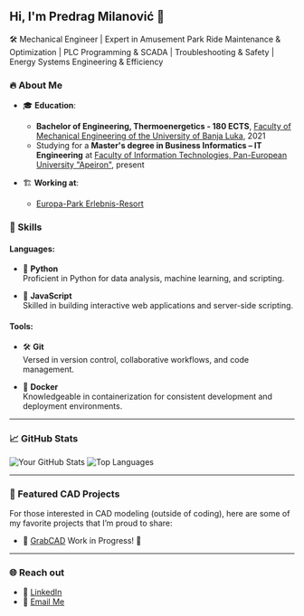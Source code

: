 ## Hi, I'm Predrag Milanović 👋

🛠️ Mechanical Engineer | Expert in Amusement Park Ride Maintenance & Optimization | PLC Programming & SCADA | Troubleshooting & Safety | Energy Systems Engineering & Efficiency

### 🔥 About Me

- 🎓 **Education**:
  - **Bachelor of Engineering, Thermoenergetics - 180 ECTS**, [Faculty of Mechanical Engineering of the University of Banja Luka](https://mf.unibl.org/), 2021
  - Studying for a **Master's degree in Business Informatics – IT Engineering** at [Faculty of Information Technologies, Pan-European University "Apeiron"](https://apeiron-uni.eu/en/master-studije/fakultet-informacionih-tehnologija-master-studije/), present

- 🏗️ **Working at**:
  - [Europa-Park Erlebnis-Resort](https://www.europapark.de/de)

### 💼 Skills

#### Languages:

- 🐍 **Python**  
  Proficient in Python for data analysis, machine learning, and scripting.

- 📜 **JavaScript**  
  Skilled in building interactive web applications and server-side scripting.

#### Tools:

- 🛠️ **Git**  
  Versed in version control, collaborative workflows, and code management.

- 🐳 **Docker**  
  Knowledgeable in containerization for consistent development and deployment environments.

---

### 📈 GitHub Stats
![Your GitHub Stats](https://github-readme-stats.vercel.app/api?username=predrag-milanovic&show_icons=true&theme=radical)
![Top Languages](https://github-readme-stats.vercel.app/api/top-langs/?username=predrag-milanovic&layout=compact&theme=radical)

---

### 📂 Featured CAD Projects
For those interested in CAD modeling (outside of coding), here are some of my favorite projects that I’m proud to share:
- 🚧 [GrabCAD](https://grabcad.com/predrag.milanovic-3) Work in Progress! 🚧

---

### 🌐 Reach out 
- 👔 [LinkedIn](https://www.linkedin.com/in/predrag-milanovic/)
- 📧 [Email Me](mailto:info.predrag.milanovic@gmail.com)

